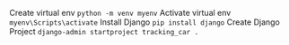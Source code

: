 Create virtual env
```python -m venv myenv```
Activate virtual env
```myenv\Scripts\activate```
Install Django
```pip install django```
Create Django Project 
```django-admin startproject tracking_car .```
